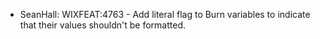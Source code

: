 * SeanHall: WIXFEAT:4763 - Add literal flag to Burn variables to indicate that their values shouldn't be formatted.